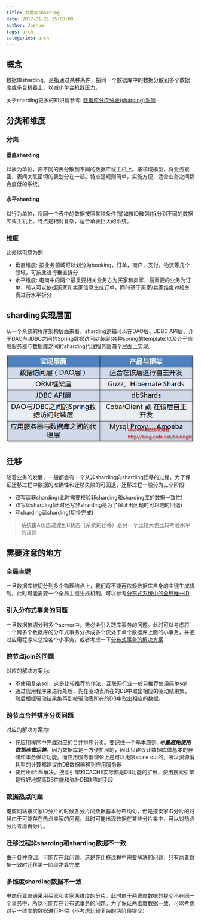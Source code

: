 ```yaml
---
title: 数据库sharding
date: 2017-01-21 15:00:00
author: Joshua
tags: arch
categories: arch
---
```


## 概念

数据库sharding，是指通过某种条件，把同一个数据库中的数据分散到多个数据库或多台机器上，以减小单台机器压力。

关于sharding更多的知识请参考: [ 数据库分库分表(sharding)系列](http://blog.csdn.net/column/details/sharding.html)

## 分类和维度

### 分类

#### 垂直sharding

以表为单位，把不同的表分散到不同的数据库或主机上。按领域模型，将业务紧密，表间关联密切的表划分在一起。特点是规则简单，实施方便，适合业务之间耦合度低的系统。

#### 水平sharding

以行为单位，将同一个表中的数据按照某种条件(譬如按ID散列)拆分到不同的数据库或主机上。特点是相对复杂，适合单表巨大的系统。

### 维度

此处以电商为例

- 垂直维度: 按业务领域可以划分为booking，订单，商户，支付，物流等几个领域，可按此进行垂直拆分
- 水平维度: 电商中的两个最重要相关业务方为买家和卖家，最重要的业务为订单，所以可以依据买家和卖家信息生成订单，同时基于买家/卖家维度对相关表进行水平拆分

<!-- more -->

## sharding实现层面

从一个系统的程序架构层面来看，sharding逻辑可以在DAO层、JDBC API层、介于DAO与JDBC之间的Spring数据访问封装层(各种spring的template)以及介于应用服务器与数据库之间的sharding代理服务器四个层面上实现。

![sharding.jpg](about_sharding/sharding.jpg)


## 迁移

随着业务的发展，一般都会有一个从非sharding向sharding迁移的过程，为了保证迁移过程中数据的准确性和迁移失败的可回退，迁移过程一般分为三个阶段:

- 双写读非sharding(此时需要校验非sharding和sharding库的数据一致性)
- 双写读sharding(此时还写非sharding是为了保证出问题时可以随时回退)
- 写sharding读sharding(切换完成)

> 系统由A状态过渡到B状态（系统的迁移）是另一个比较大也比较考验水平的话题

## 需要注意的地方

### 全局主键

一旦数据库被切分到多个物理结点上，我们将不能再依赖数据库自身的主键生成机制。此时可能需要一个全局主键生成机制，可以参考[分布式系统中的全局唯一ID](https://joshua-hw.github.io/2017/01/20/global_id/)

### 引入分布式事务的问题

一旦数据被切分到多个server中，势必会引入跨库事务的问题。此时可以考虑将一个跨多个数据库的分布式事务分拆成多个仅处于单个数据库上面的小事务，并通过应用程序来总控各个小事务。或者考虑一下[分布式事务的解决方案](https://joshua-hw.github.io/2016/10/25/distributed-transaction-in-soa/)

### 跨节点join的问题

对应的解决方案为:

- 不使用复杂sql，这是比较推荐的作法，互联网行业一般只推荐使用简单sql
- 通过应用程序来进行处理，先在驱动表所在的DB中取出相应的驱动结果集，然后根据驱动结果集再到被驱动表所在的DB中取出相应的数据。

### 跨节点合并排序分页问题

对应的解决方案为:

- 在应用程序中完成对应的合并排序分页。要记住一个基本原则: ***尽量避免使用数据库做运算***，因为数据库是不方便扩展的，因此只建议让数据库做基本的存储和事务保证功能。而应用服务器理论上是可以无限scale out的，所以资源消耗型的计算都建议由DB数据器移到应用服务器
- 使用`搜索引擎`解决。搜索引擎和CACHE实际都是DB功能的扩展，使用搜索引擎是很好地提高DB性能和弥补DB缺陷的手段

### 数据热点问题

电商网站按买家ID分片的时候各分片间数据基本分布均匀，但是按卖家ID分片的时候由于可能存在热点卖家的问题，此时可能出现数据在某些分片集中，可以对热点分片考虑再分片。

### 迁移过程非sharding和sharding数据不一致

由于各种原因，可能存在此问题。这是在迁移过程中需要解决的问题，只有两者数据一致时迁移第一阶段才算完成

### 多维度sharding数据不一致

电商行业普通采用买家和卖家两维度的分片，此时由于两维度数据的提交不在同一个事务中，所以可能存在分布式事务的问题。为了保证两维度数据一致，可以考虑对另一维度的数据进行补偿（不考虑比较复杂的两阶段提交）